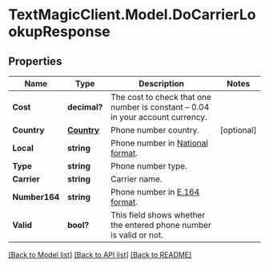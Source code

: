 # TextMagicClient.Model.DoCarrierLookupResponse
## Properties

Name | Type | Description | Notes
------------ | ------------- | ------------- | -------------
**Cost** | **decimal?** | The cost to check that one number is constant – 0.04 in your account currency. | 
**Country** | [**Country**](Country.md) | Phone number country. | [optional] 
**Local** | **string** | Phone number in [National format](https://en.wikipedia.org/wiki/National_conventions_for_writing_telephone_numbers). | 
**Type** | **string** | Phone number type. | 
**Carrier** | **string** | Carrier name. | 
**Number164** | **string** | Phone number in [E.164 format](https://en.wikipedia.org/wiki/E.164). | 
**Valid** | **bool?** | This field shows whether the entered phone number is valid or not. | 

[[Back to Model list]](../README.md#documentation-for-models) [[Back to API list]](../README.md#documentation-for-api-endpoints) [[Back to README]](../README.md)

